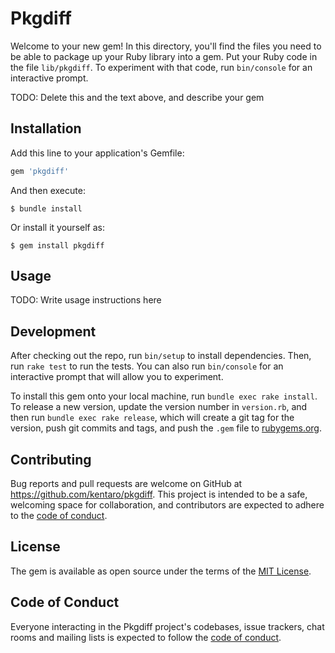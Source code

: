 # Pkgdiff

Welcome to your new gem! In this directory, you'll find the files you need to be able to package up your Ruby library into a gem. Put your Ruby code in the file `lib/pkgdiff`. To experiment with that code, run `bin/console` for an interactive prompt.

TODO: Delete this and the text above, and describe your gem

## Installation

Add this line to your application's Gemfile:

```ruby
gem 'pkgdiff'
```

And then execute:

    $ bundle install

Or install it yourself as:

    $ gem install pkgdiff

## Usage

TODO: Write usage instructions here

## Development

After checking out the repo, run `bin/setup` to install dependencies. Then, run `rake test` to run the tests. You can also run `bin/console` for an interactive prompt that will allow you to experiment.

To install this gem onto your local machine, run `bundle exec rake install`. To release a new version, update the version number in `version.rb`, and then run `bundle exec rake release`, which will create a git tag for the version, push git commits and tags, and push the `.gem` file to [rubygems.org](https://rubygems.org).

## Contributing

Bug reports and pull requests are welcome on GitHub at https://github.com/kentaro/pkgdiff. This project is intended to be a safe, welcoming space for collaboration, and contributors are expected to adhere to the [code of conduct](https://github.com/kentaro/pkgdiff/blob/master/CODE_OF_CONDUCT.md).


## License

The gem is available as open source under the terms of the [MIT License](https://opensource.org/licenses/MIT).

## Code of Conduct

Everyone interacting in the Pkgdiff project's codebases, issue trackers, chat rooms and mailing lists is expected to follow the [code of conduct](https://github.com/kentaro/pkgdiff/blob/master/CODE_OF_CONDUCT.md).
